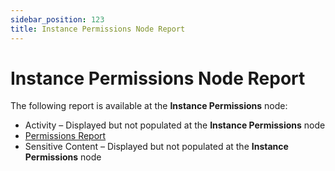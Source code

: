 ```yaml
---
sidebar_position: 123
title: Instance Permissions Node Report
---
```


# Instance Permissions Node Report

The following report is available at the **Instance Permissions** node:

* Activity – Displayed but not populated at the **Instance Permissions** node
* [Permissions Report](Permissions "Permissions Report")
* Sensitive Content – Displayed but not populated at the **Instance Permissions** node